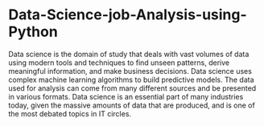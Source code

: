 # Data-Science-job-Analysis-using-Python
Data science is the domain of study that deals with vast volumes of data using modern tools and techniques to find unseen patterns, derive meaningful information, and make business decisions. Data science uses complex machine learning algorithms to build predictive models.
The data used for analysis can come from many different sources and be presented in various formats. Data science is an essential part of many industries today, given the massive amounts of data that are produced, and is one of the most debated topics in IT circles.
